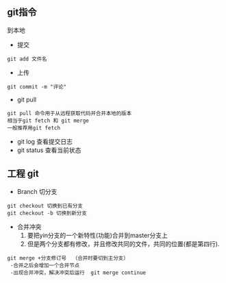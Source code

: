 ## git指令
到本地
- 提交
```
git add 文件名

```
- 上传
```
git commit -m "评论"
```
- git pull
```
git pull 命令用于从远程获取代码并合并本地的版本
相当于git fetch 和 git merge
一般推荐用git fetch
```
- git log 查看提交日志
- git status 查看当前状态

## 工程 git
- Branch 切分支
```
git checkout 切换到已有分支
git checkout -b 切换到新分支
```
- 合并冲突
    1. 要把yin分支的一个新特性(功能)合并到master分支上
    2. 但是两个分支都有修改，并且修改共同的文件，共同的位置(都是第四行).
```
git merge +分支修订号  （合并时要切到主分支）
 -合并之后会增加一个合并节点
 -出现合并冲突，解决冲突后运行  git merge continue
```